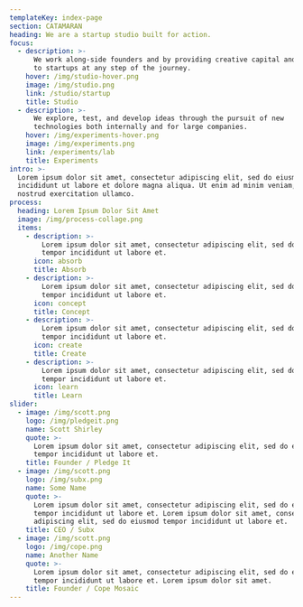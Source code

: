 ```yaml
---
templateKey: index-page
section: CATAMARAN
heading: We are a startup studio built for action.
focus:
  - description: >-
      We work along-side founders and by providing creative capital and services
      to startups at any step of the journey.
    hover: /img/studio-hover.png
    image: /img/studio.png
    link: /studio/startup
    title: Studio
  - description: >-
      We explore, test, and develop ideas through the pursuit of new
      technologies both internally and for large companies.
    hover: /img/experiments-hover.png
    image: /img/experiments.png
    link: /experiments/lab
    title: Experiments
intro: >-
  Lorem ipsum dolor sit amet, consectetur adipiscing elit, sed do eiusmod tempor
  incididunt ut labore et dolore magna aliqua. Ut enim ad minim veniam, quis
  nostrud exercitation ullamco.
process:
  heading: Lorem Ipsum Dolor Sit Amet
  image: /img/process-collage.png
  items:
    - description: >-
        Lorem ipsum dolor sit amet, consectetur adipiscing elit, sed do eiusmod
        tempor incididunt ut labore et.
      icon: absorb
      title: Absorb
    - description: >-
        Lorem ipsum dolor sit amet, consectetur adipiscing elit, sed do eiusmod
        tempor incididunt ut labore et.
      icon: concept
      title: Concept
    - description: >-
        Lorem ipsum dolor sit amet, consectetur adipiscing elit, sed do eiusmod
        tempor incididunt ut labore et.
      icon: create
      title: Create
    - description: >-
        Lorem ipsum dolor sit amet, consectetur adipiscing elit, sed do eiusmod
        tempor incididunt ut labore et.
      icon: learn
      title: Learn
slider:
  - image: /img/scott.png
    logo: /img/pledgeit.png
    name: Scott Shirley
    quote: >-
      Lorem ipsum dolor sit amet, consectetur adipiscing elit, sed do eiusmod
      tempor incididunt ut labore et.
    title: Founder / Pledge It
  - image: /img/scott.png
    logo: /img/subx.png
    name: Some Name
    quote: >-
      Lorem ipsum dolor sit amet, consectetur adipiscing elit, sed do eiusmod
      tempor incididunt ut labore et. Lorem ipsum dolor sit amet, consectetur
      adipiscing elit, sed do eiusmod tempor incididunt ut labore et.
    title: CEO / Subx
  - image: /img/scott.png
    logo: /img/cope.png
    name: Another Name
    quote: >-
      Lorem ipsum dolor sit amet, consectetur adipiscing elit, sed do eiusmod
      tempor incididunt ut labore et. Lorem ipsum dolor sit amet.
    title: Founder / Cope Mosaic
---
```


